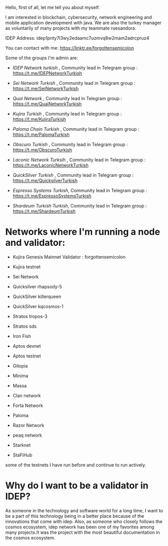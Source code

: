 Hello, first of all, let me tell you about myself.
 
I am interested in blockchain, cybersecurity, network engineering and mobile application development with java.
We are also the turkey manager as voluntarily of many projects with my teammate ruesandora.

IDEP Address: idep1pnty7l3wy2edaamc7uzmvq8w2mam2adrcpruz4

You can contact with me:
https://linktr.ee/forgottensemicolon




Some of the groups I'm admin are:

- *IDEP Network turkish* , Community lead in Telegram group : https://t.me/IDEPNetworkTurkish

- *Sei Network Turkish* , Community lead in Telegram group : https://t.me/SeiNetworkTurkish

- *Quai Network* , Community lead in Telegram group : https://t.me/QuaiNetworkTurkish

- *Kujira Turkish* , Community lead in Telegram group : https://t.me/KujiraTurkish

- *Paloma Chain Turkish* , Community lead in Telegram group : https://t.me/PalomaTurkish

- *Obscuro Turkish* , Community lead in Telegram group : https://t.me/ObscuroTurkish

- *Laconic Network Turksih* , Community lead in Telegram group : https://t.me/LaconicNetworkTurkish

- *QuickSilver Turkish* , Community lead in Telegram group : https://t.me/QuicksilverTurkish

 - *Espresso Systems Turkish*, Community lead in Telegram group : https://t.me/EspressoSystemsTurkish

- *Shardeum Turkish Turkish*, Community lead in Telegram group : https://t.me/ShardeumTurkish


# Networks where I'm running a node and validator:

- Kujira Genesis Mainnet Validator : forgottensemicolon

- Kujira testnet

- Sei Network 

- Quicksilver rhapsody-5

- QuickSilver killerqueen

- QuickSilver kqcosmos-1

- Stratos tropos-3

- Stratos sds

- Iron Fish

- Aptos devnet

- Aptos testnet

- Gitopia

- Minima

- Massa 

- Clan network

- Forta Network

- Paloma 

- Razor Network

- peaq network

- Starknet

- StaFiHub





some of the testnets I have run before and continue to run actively.

# Why do I want to be a validator in IDEP?
As someone in the technology and software world for a long time, I want to be a part of this technology being in a better place because of the innovations that come with idep. 
Also, as someone who closely follows the cosmos ecosystem, idep network has been one of my favorites among many projects.It was the project with the most beautiful documentation in the cosmos ecosystem.





